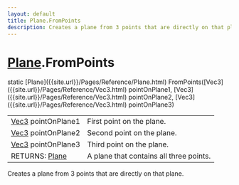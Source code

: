 ```yaml
---
layout: default
title: Plane.FromPoints
description: Creates a plane from 3 points that are directly on that plane.
---
```

# [Plane]({{site.url}}/Pages/Reference/Plane.html).FromPoints

<div class='signature' markdown='1'>
static [Plane]({{site.url}}/Pages/Reference/Plane.html) FromPoints([Vec3]({{site.url}}/Pages/Reference/Vec3.html) pointOnPlane1, [Vec3]({{site.url}}/Pages/Reference/Vec3.html) pointOnPlane2, [Vec3]({{site.url}}/Pages/Reference/Vec3.html) pointOnPlane3)
</div>

|  |  |
|--|--|
|[Vec3]({{site.url}}/Pages/Reference/Vec3.html) pointOnPlane1|First point on the plane.|
|[Vec3]({{site.url}}/Pages/Reference/Vec3.html) pointOnPlane2|Second point on the plane.|
|[Vec3]({{site.url}}/Pages/Reference/Vec3.html) pointOnPlane3|Third point on the plane.|
|RETURNS: [Plane]({{site.url}}/Pages/Reference/Plane.html)|A plane that contains all three points.|

Creates a plane from 3 points that are directly on that
plane.



